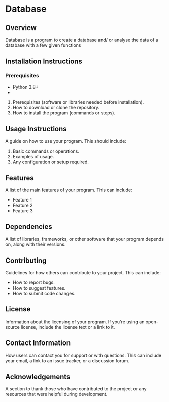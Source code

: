 # Database

## Overview
Database is a program to create a database and/ or analyse the data of a database with a few given functions
## Installation Instructions

### Prerequisites
- Python 3.8+
- 
1. Prerequisites (software or libraries needed before installation).
2. How to download or clone the repository.
3. How to install the program (commands or steps).

## Usage Instructions
A guide on how to use your program. This should include:

1. Basic commands or operations.
2. Examples of usage.
3. Any configuration or setup required.

## Features
A list of the main features of your program. This can include:

- Feature 1
- Feature 2
- Feature 3

## Dependencies
A list of libraries, frameworks, or other software that your program depends on, along with their versions.

## Contributing
Guidelines for how others can contribute to your project. This can include:

- How to report bugs.
- How to suggest features.
- How to submit code changes.

## License
Information about the licensing of your program. If you're using an open-source license, include the license text or a link to it.

## Contact Information
How users can contact you for support or with questions. This can include your email, a link to an issue tracker, or a discussion forum.

## Acknowledgements
A section to thank those who have contributed to the project or any resources that were helpful during development.

